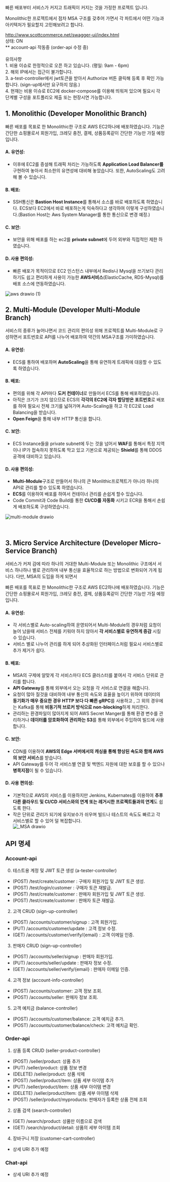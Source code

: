 빠른 배포부터 서비스가 커지고 트래픽이 커지는 것을 가정한 프로젝트 입니다. 

Monolithic한 프로젝트에서 점차 MSA 구조를 갖추어 가면서 각 파트에서 어떤 기능과 아키텍처가 필요할지 고민해보려고 합니다.

http://www.scottcommerce.net/swagger-ui/index.html
<br> 상태: ON
<br>** account-api 작동중 (order-api 수정 중)
<br><br> 유의사항 
<br> 1. 비용 이슈로 한정적으로 오픈 하고 있습니다. (평일: 9am - 6pm)
<br> 2. 해외 IP에서는 접근이 불가합니다. 
<br> 3. a-test-controller에서 jwt토큰을 받아서 Authorize 버튼 클릭해 등록 후 확인 가능합니다. (sign-up에서만 요구하지 않음.)
<br> 4. 현재는 비용 이슈로 EC2에 docker-compose를 이용해 띄워져 있으며 필요시 각 단계별 구성을 포트폴리오 제출 또는 현장시연 가능합니다.

## 1. Monolithic (Developer Monolithic Branch)
빠른 배포를 목표로 한 Monolithic한 구조로 AWS EC2하나에 배포하였습니다.
기능은 간단한 쇼핑몰로서 회원가입, 크레딧 충전, 결제, 상품등록같이 간단한 기능만 가질 예정 입니다. <br>
#### A. 유연성:
 - 이후에 EC2를 증설해 트래픽 처리는 가능하도록 **Application Load Balancer를** 구현하여 놓아서 최소한의 유연성에 대비해 놓았습니다. 또한, AutoScaling도 고려해 볼 수 있습니다.
#### B. 배포: 
- SSH통신은 **Bastion Host Instance**를 통해서 소스를 바로 배포하도록 하였습니다. ECS보다 EC2에서 바로 배포하는게 익숙하다고 생각하여 이렇게 구성하였습니다.(Bastion Host는 Aws System Manager를 통한 통신으로 변경 예정.)
#### C. 보안: 
 - 보안을 위해 배포를 하는 ec2를 **private subnet**에 두어 외부와 직접적인 제한 하였습니다. 
#### D. 사용 편의성:
  - 빠른 배포가 목적이므로 EC2 인스턴스 내부에서 Redis나 Mysql을 쓰기보다 관리하기도 쉽고 편리하게 사용이 가능한 **AWS서비스**(ElasticCache, RDS-Mysql)를 배포 소스에 연동하였습니다. 

![aws drawio (1)](https://github.com/ScottSung7/CommercialPractice/assets/98432596/045f694e-362e-437f-adab-6fe19751a740)

## 2. Multi-Module (Developer Multi-Module Branch)
서비스의 종류가 늘어나면서 코드 관리의 편의성 위해 프로젝트를 Multi-Module로 구성하면서 포트번호로 API를 나누어 배포하여 약간의 MSA구조를 가미하였습니다. <br>
#### A. 유연성:
  - ECS를 통하여 배포하며 **AutoScaling**을 통해 유연하게 트래픽에 대응할 수 있도록 하였습니다.
#### B. 배포:
 - 편의를 위해 각 API마다 **도커 컨테이너**로 만들어서 ECS를 통해 배포하였습니다. <br>
 - 아직은 크기가 크지 않으므로 ECS의 **각각의 EC2에 각자 할당받은 포트번호**로 배포를 하여 필요시 전체 크기를 넓혀가며 Auto-Scaling을 하고 각 EC2로 Load Balancing을 받습니다.
 - **Open Feign**을 통해 내부 HTTP 통신을 합니다. 
#### C. 보안:
 - ECS Instance들을 private subnet에 두는 것을 넘어서 **WAF**를 통해서 특정 지역이나 IP가 접속하지 못하도록 막고 있고 기본으로 제공되는 **Shield**를 통해 DDOS공격에 대비하고 있습니다.
#### D. 사용 편의성: 
 - **Multi-Module**구조로 만들어서 하나의 큰 Monlithic프로젝트가 아니라 하나의 API로 관리를 할수 있도록 하였습니다.<br>
 - **ECS**를 이용하여 배포를 하여서 컨테이너 관리를 손쉽게 할수 있습니다.<br>
 - Code Commit과 Code Build를 통한 **CI/CD를 자동화** 시키고 ECR을 통해서 손쉽게 배포하도록 구성하였습니다.

![multi-module drawio](https://github.com/ScottSung7/CommercialPractice/assets/98432596/a6ae1da5-9697-421f-85ce-0ce5cad70134)

<br>

## 3. Micro Service Architecture (Developer Micro-Service Branch)
서비스가 커져 감에 따라 하나의 거대한 Multi-Module 또는 Monolithic 구조에서 서비스 하나하나 별로 관리하며 내부 통신을 효율적으로 하는 방법으로 변화되어 가게 됩니다. 다만, MSA의 도입을 하게 되면서

빠른 배포를 목표로 한 Monolithic한 구조로 AWS EC2하나에 배포하였습니다.
기능은 간단한 쇼핑몰로서 회원가입, 크레딧 충전, 결제, 상품등록같이 간단한 기능만 가질 예정 입니다. <br>
#### A. 유연성:
- 각 서비스별로 Auto-scaling하여 운영되어서 Multi-Module의 경우처럼 요청이 늘어 났을때 서비스 전체를 키워야 하지 않아서 **각 서비스별로 유연하게 증감** 시킬 수 있습니다. 
- 서비스 별로 나누어 관리를 하게 되어 추상화된 인터페이스처럼 필요시 서비스별로 추가 제거가 쉽다.
#### B. 배포: 
- MSA의 구제에 알맞게 각 서비스마다 ECS 클러스터를 붙여서 각 서비스 단위로 관리를 합니다.
- **API Gateway**를 통해 외부에서 오는 요청을 각 서비스로 연결을 해줍니다.
- 요청이 많아 질것을 대비하여 내부 통신의 속도와 효율을 높이기 위하여 데이터의 **동기화가 매우 중요한 경우  HTTP 보다 다 빠른 gRPC**를 사용하고 , 그 외의 경우에는 Kafka를 통해 **비동기적 브로커 방식으로 non-blocking**하게 처리한다.
- 관리하는 환경파일이 많아지게 되어 AWS Secret Manger를 통해 환경 변수를 관리하거나 **데이터를 암호화하여 관리하는 S3**를 통해 외부에서 주입하여 빌드에 사용합니다.
#### C. 보안: 
-  CDN를 이용하여 **AWS의 Edge 서버에서의 캐싱을 통해 향상된 속도와 함께 AWS의 보안 서비스**를 받습니다.
- API Gateway를 두어 각 서비스별 연결 및 백엔드 자원에 대한 보호를 할 수 있으나 **병목지점**이 될 수 있습니다. 
#### D. 사용 편의성:
- 기본적으로 AWS의 서비스를 이용하지만 Jenkins, Kubernates를 이용하여 **추후 다른 클라우드 및 CI/CD 서비스와의 연계 또는 레거시한 프로젝트들과의 연계**도 쉽도록 한다. 
- 작은 단위로 관리가 되기에 유지보수가 쉬우며 빌드나 테스트의 속도도 빠르고 각 서비스별로 할 수 있어 덜 복잡합니다. <br>
![_MSA drawio](https://github.com/ScottSung7/CommercialPractice/assets/98432596/8ce821af-3c2e-4ebf-9bc9-85160dd07833)

## API 명세

### Account-api
0. 테스트용 계정 및 JWT 토큰 생성 (a-tester-controller)
- (POST) /test/create/customer : 구매자 회원가입 및 JWT 토큰 생성.
- (POST) /test/login/customer : 구매자 토큰 재발급.
- (POST) /test/create/customer : 판매자 회원가입 및 JWT 토큰 생성.
- (POST) /test/create/customer : 판매자 토큰 재발급.

2. 고객 CRUD (sign-up-controller)
- (POST) /accounts/customer/signup : 고객 회원가입.
- (PUT) /accounts/customer/update : 고객 정보 수정.
- (GET) /accounts/customer/verify/{email} : 고객 이메일 인증.

3. 판매자 CRUD (sign-up-controller)
- (POST) /accounts/seller/signup : 판매자 회원가입.
- (PUT) /accounts/seller/update : 판매자 정보 수정.
- (GET) /accounts/seller/verify/{email} : 판매자 이메일 인증.

4. 고객 정보 (account-info-controller)
- (POST) /accounts/customer: 고객 정보 조회.
- (POST) /accounts/seller: 판매자 정보 조회.

5. 고객 예치금 (balance-controller)
- (POST) /accounts/customer/balance: 고객 예치금 추가.
- (POST) /accounts/customer/balance/check: 고객 예치금 확인.

### Order-api
1. 상품 등록 CRUD (seller-product-controller)
- (POST) /seller/product: 상품 추가
- (PUT)  /seller/product: 상품 정보 변경
- (DELETE) /seller/product: 상품 삭제
- (POST) /seller/product/item: 상품 세부 아이템 추가
- (PUT) /seller/product/item: 상품 세부 아이템 변경
- (DELETE) /seller/product/item: 상품 세부 아이템 삭제
- (POST) /seller/product/myproducts: 판매자가 등록한 상품 전체 조회

2. 상품 검색 (search-controller)
- (GET) /search/product: 상품만 이름으로 검색
- (GET) /search/product/detail: 상품의 세부 아이템 조회 

4. 장바구니 저장 (customer-cart-controller)
- 상세 URI 추가 예정

### Chat-api
- 상세 URI 추가 예정

